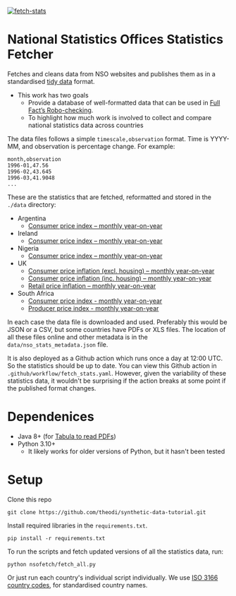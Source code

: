 [![fetch-stats](https://github.com/FullFact/nso-stats-fetcher/actions/workflows/fetch_stats.yml/badge.svg)](https://github.com/FullFact/nso-stats-fetcher/actions/workflows/fetch_stats.yml)

# National Statistics Offices Statistics Fetcher
Fetches and cleans data from NSO websites and publishes them as in a standardised [tidy data](https://cran.r-project.org/web/packages/tidyr/vignettes/tidy-data.html) format. 

* This work has two goals
	* Provide a database of well-formatted data that can be used in [Full Fact’s Robo-checking](https://github.com/FullFact/Robo-checking). 
	* To highlight how much work is involved to collect and compare national statistics data across countries

The data files follows a simple `timescale,observation` format. Time is YYYY-MM, and observation is percentage change. For example:

```
month,observation
1996-01,47.56
1996-02,43.645
1996-03,41.9048
...
```

These are the statistics that are fetched, reformatted and stored in the `./data` directory:
- Argentina
  - [Consumer price index – monthly year-on-year](https://datos.gob.ar/series/api/series/?ids=148.3_INIVELNAL_DICI_M_26&collapse=month&collapse_aggregation=avg&representation_mode=percent_change_a_year_ago)  
- Ireland
  - [Consumer price index – monthly year-on-year](https://data.cso.ie/product/CPIM)
- Nigeria
  - [Consumer price index – monthly year-on-year](https://nigerianstat.gov.ng/elibrary/read/1241157)
- UK
  - [Consumer price inflation (excl. housing) – monthly year-on-year](https://www.ons.gov.uk/economy/inflationandpriceindices/timeseries/d7g7/mm23)
  - [Consumer price inflation (inc. housing) – monthly year-on-year](https://www.ons.gov.uk/economy/inflationandpriceindices/timeseries/l55o/mm23/data)
  - [Retail price inflation – monthly year-on-year](https://www.ons.gov.uk/economy/inflationandpriceindices/timeseries/czbh/mm23/data)
- South Africa
  - [Consumer price index - monthly year-on-year](https://www.statssa.gov.za/?page_id=1854&PPN=P0141)
  - [Producer price index - monthly year-on-year](https://www.statssa.gov.za/?page_id=1854&PPN=P0142.1)

In each case the data file is downloaded and used. Preferably this would be JSON or a CSV, but some countries have PDFs or XLS files. The location of all these files online and other metadata is in the `data/nso_stats_metadata.json` file.

It is also deployed as a Github action which runs once a day at 12:00 UTC. So the statistics should be up to date. You can view this Github action in `.github/workflow/fetch_stats.yaml`. However, given the variability of these statistics data, it wouldn't be surprising if the action breaks at some point if the published format changes.  

# Dependenices 
- Java 8+ (for [Tabula to read PDFs](https://tabula-py.readthedocs.io/en/latest/getting_started.html#requirements))
- Python 3.10+
  - It likely works for older versions of Python, but it hasn't been tested

# Setup
Clone this repo
```
git clone https://github.com/theodi/synthetic-data-tutorial.git
```

Install required libraries in the `requirements.txt`. 

```
pip install -r requirements.txt
```

To run the scripts and fetch updated versions of all the statistics data, run:

```
python nsofetch/fetch_all.py
```

Or just run each country's individual script individually. We use [ISO 3166 country codes](https://en.wikipedia.org/wiki/List_of_ISO_3166_country_codes), for standardised country names.
